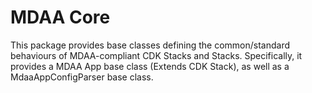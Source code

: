 # MDAA Core

This package provides base classes defining the common/standard behaviours of MDAA-compliant CDK Stacks and Stacks. Specifically, it provides a MDAA App base class (Extends CDK Stack), as well as a MdaaAppConfigParser base class.
